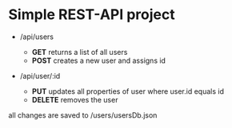 # Simple REST-API project

* /api/users
    - **GET** returns a list of all users
    - **POST** creates a new user and assigns id

* /api/user/:id
    - **PUT** updates all properties of user where user.id equals id
    - **DELETE** removes the user

all changes are saved to /users/usersDb.json